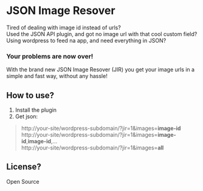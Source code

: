 # JSON Image Resover

Tired of dealing with image id instead of urls?  
Used the JSON API plugin, and got no image url with that cool custom field?  
Using wordpress to feed na app, and need everything in JSON?  

### Your problems are now over!

With the brand new JSON Image Resover (JIR) you get your image urls in a simple and fast way, without any hassle!

## How to use?

1. Install the plugin
2. Get json:

> http://your-site/wordpress-subdomain/?jir=1&images=**image-id**
> http://your-site/wordpress-subdomain/?jir=1&images=**image-id**,**image-id**,...  
> http://your-site/wordpress-subdomain/?jir=1&images=**all**  

## License?

Open Source